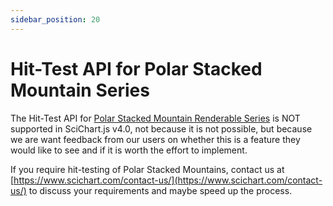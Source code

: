 ```yaml
---
sidebar_position: 20
---
```


# Hit-Test API for Polar Stacked Mountain Series

The Hit-Test API for [Polar Stacked Mountain Renderable Series](/2d-charts/chart-types/polar-stacked-mountain-renderable-series) is NOT supported in SciChart.js v4.0, not because it is not possible, but because we are want feedback from our users on whether this is a feature they would like to see and if it is worth the effort to implement.

If you require hit-testing of Polar Stacked Mountains, contact us at [https://www.scichart.com/contact-us/](https://www.scichart.com/contact-us/) to discuss your requirements and maybe speed up the process.

<!-- <LiveDocSnippet name="./Basic/demo" /> -->
